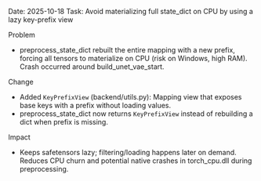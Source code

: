Date: 2025-10-18
Task: Avoid materializing full state_dict on CPU by using a lazy key-prefix view

Problem
- preprocess_state_dict rebuilt the entire mapping with a new prefix, forcing all tensors to materialize on CPU (risk on Windows, high RAM). Crash occurred around build_unet_vae_start.

Change
- Added `KeyPrefixView` (backend/utils.py): Mapping view that exposes base keys with a prefix without loading values.
- preprocess_state_dict now returns `KeyPrefixView` instead of rebuilding a dict when prefix is missing.

Impact
- Keeps safetensors lazy; filtering/loading happens later on demand. Reduces CPU churn and potential native crashes in torch_cpu.dll during preprocessing.
